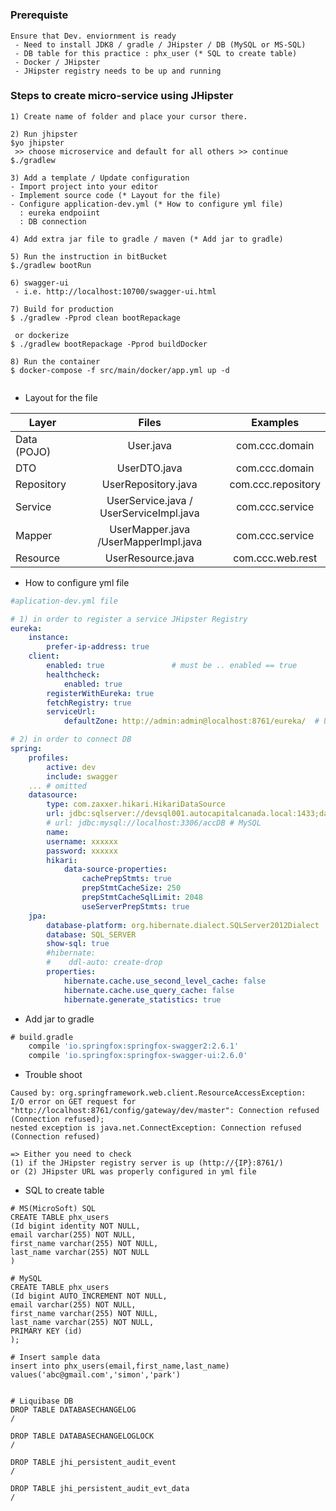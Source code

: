 
#

### Prerequiste

```
Ensure that Dev. enviornment is ready
 - Need to install JDK8 / gradle / JHipster / DB (MySQL or MS-SQL)
 - DB table for this practice : phx_user (* SQL to create table)
 - Docker / JHipster
 - JHipster registry needs to be up and running
```
 
### Steps to create micro-service using JHipster

```
1) Create name of folder and place your cursor there.

2) Run jhipster
$yo jhipster
 >> choose microservice and default for all others >> continue
$./gradlew

3) Add a template / Update configuration
- Import project into your editor 
- Implement source code (* Layout for the file)
- Configure application-dev.yml (* How to configure yml file)
  : eureka endpoiint
  : DB connection

4) Add extra jar file to gradle / maven (* Add jar to gradle)

5) Run the instruction in bitBucket
$./gradlew bootRun

6) swagger-ui
 - i.e. http://localhost:10700/swagger-ui.html
 
7) Build for production
$ ./gradlew -Pprod clean bootRepackage

 or dockerize
$ ./gradlew bootRepackage -Pprod buildDocker

8) Run the container
$ docker-compose -f src/main/docker/app.yml up -d


```

* Layout for the file 

| Layer       | Files         | Examples|
| ------------- |:-------------:| :-------------:| 
| Data (POJO) | User.java  | com.ccc.domain | 
| DTO | UserDTO.java    | com.ccc.domain | 
| Repository      | UserRepository.java     | com.ccc.repository |
|Service     |  UserService.java / UserServiceImpl.java    |com.ccc.service | 
| Mapper | UserMapper.java /UserMapperImpl.java     | com.ccc.service | 
| Resource      |  UserResource.java  | com.ccc.web.rest|


* How to configure yml file 
```yml
#aplication-dev.yml file 

# 1) in order to register a service JHipster Registry
eureka:
    instance:
        prefer-ip-address: true
    client:
        enabled: true               # must be .. enabled == true
        healthcheck:
            enabled: true
        registerWithEureka: true
        fetchRegistry: true
        serviceUrl:
            defaultZone: http://admin:admin@localhost:8761/eureka/  # Update defaultZone accordingly

# 2) in order to connect DB
spring:
    profiles:
        active: dev
        include: swagger
    ... # omitted
    datasource:
        type: com.zaxxer.hikari.HikariDataSource
        url: jdbc:sqlserver://devsql001.autocapitalcanada.local:1433;databaseName=cccdev03;
        # url: jdbc:mysql://localhost:3306/accDB # MySQL
        name:
        username: xxxxxx
        password: xxxxxx
        hikari:
            data-source-properties:
                cachePrepStmts: true
                prepStmtCacheSize: 250
                prepStmtCacheSqlLimit: 2048
                useServerPrepStmts: true
    jpa:
        database-platform: org.hibernate.dialect.SQLServer2012Dialect
        database: SQL_SERVER
        show-sql: true
        #hibernate:
        #    ddl-auto: create-drop
        properties:
            hibernate.cache.use_second_level_cache: false
            hibernate.cache.use_query_cache: false
            hibernate.generate_statistics: true            
```

* Add jar to gradle
```gradle
# build.gradle
    compile 'io.springfox:springfox-swagger2:2.6.1'
    compile 'io.springfox:springfox-swagger-ui:2.6.0'
```

* Trouble shoot 
```
Caused by: org.springframework.web.client.ResourceAccessException: 
I/O error on GET request for "http://localhost:8761/config/gateway/dev/master": Connection refused (Connection refused);
nested exception is java.net.ConnectException: Connection refused (Connection refused)

=> Either you need to check 
(1) if the JHipster registry server is up (http://{IP}:8761/)
or (2) JHipster URL was properly configured in yml file
```

* SQL to create table
```mysql
# MS(MicroSoft) SQL
CREATE TABLE phx_users
(Id bigint identity NOT NULL,
email varchar(255) NOT NULL,
first_name varchar(255) NOT NULL,
last_name varchar(255) NOT NULL
)

# MySQL
CREATE TABLE phx_users
(Id bigint AUTO_INCREMENT NOT NULL,
email varchar(255) NOT NULL,
first_name varchar(255) NOT NULL,
last_name varchar(255) NOT NULL,
PRIMARY KEY (id)
);

# Insert sample data
insert into phx_users(email,first_name,last_name) values('abc@gmail.com','simon','park')


# Liquibase DB
DROP TABLE DATABASECHANGELOG
/

DROP TABLE DATABASECHANGELOGLOCK
/

DROP TABLE jhi_persistent_audit_event
/

DROP TABLE jhi_persistent_audit_evt_data
/

```
